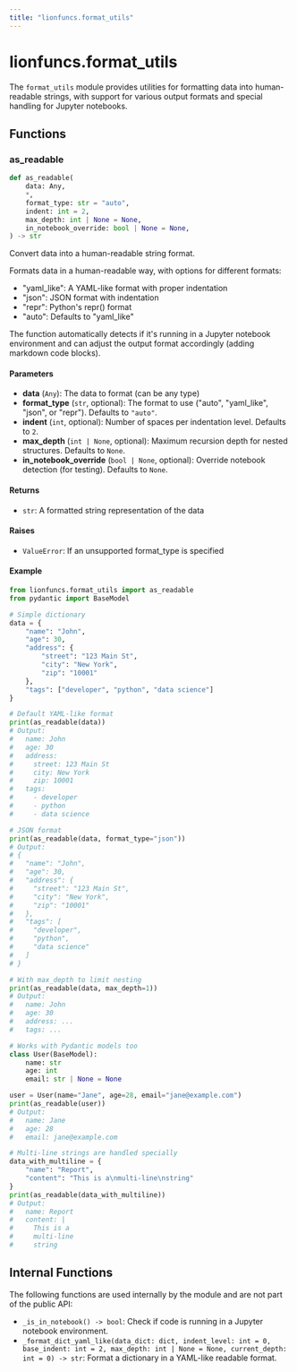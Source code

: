 ```yaml
---
title: "lionfuncs.format_utils"
---
```


# lionfuncs.format_utils

The `format_utils` module provides utilities for formatting data into human-readable strings, with support for various output formats and special handling for Jupyter notebooks.

## Functions

### as_readable

```python
def as_readable(
    data: Any,
    *,
    format_type: str = "auto",
    indent: int = 2,
    max_depth: int | None = None,
    in_notebook_override: bool | None = None,
) -> str
```

Convert data into a human-readable string format.

Formats data in a human-readable way, with options for different formats:
- "yaml_like": A YAML-like format with proper indentation
- "json": JSON format with indentation
- "repr": Python's repr() format
- "auto": Defaults to "yaml_like"

The function automatically detects if it's running in a Jupyter notebook environment and can adjust the output format accordingly (adding markdown code blocks).

#### Parameters

- **data** (`Any`): The data to format (can be any type)
- **format_type** (`str`, optional): The format to use ("auto", "yaml_like", "json", or "repr"). Defaults to `"auto"`.
- **indent** (`int`, optional): Number of spaces per indentation level. Defaults to `2`.
- **max_depth** (`int | None`, optional): Maximum recursion depth for nested structures. Defaults to `None`.
- **in_notebook_override** (`bool | None`, optional): Override notebook detection (for testing). Defaults to `None`.

#### Returns

- `str`: A formatted string representation of the data

#### Raises

- `ValueError`: If an unsupported format_type is specified

#### Example

```python
from lionfuncs.format_utils import as_readable
from pydantic import BaseModel

# Simple dictionary
data = {
    "name": "John",
    "age": 30,
    "address": {
        "street": "123 Main St",
        "city": "New York",
        "zip": "10001"
    },
    "tags": ["developer", "python", "data science"]
}

# Default YAML-like format
print(as_readable(data))
# Output:
#   name: John
#   age: 30
#   address:
#     street: 123 Main St
#     city: New York
#     zip: 10001
#   tags:
#     - developer
#     - python
#     - data science

# JSON format
print(as_readable(data, format_type="json"))
# Output:
# {
#   "name": "John",
#   "age": 30,
#   "address": {
#     "street": "123 Main St",
#     "city": "New York",
#     "zip": "10001"
#   },
#   "tags": [
#     "developer",
#     "python",
#     "data science"
#   ]
# }

# With max_depth to limit nesting
print(as_readable(data, max_depth=1))
# Output:
#   name: John
#   age: 30
#   address: ...
#   tags: ...

# Works with Pydantic models too
class User(BaseModel):
    name: str
    age: int
    email: str | None = None

user = User(name="Jane", age=28, email="jane@example.com")
print(as_readable(user))
# Output:
#   name: Jane
#   age: 28
#   email: jane@example.com

# Multi-line strings are handled specially
data_with_multiline = {
    "name": "Report",
    "content": "This is a\nmulti-line\nstring"
}
print(as_readable(data_with_multiline))
# Output:
#   name: Report
#   content: |
#     This is a
#     multi-line
#     string
```

## Internal Functions

The following functions are used internally by the module and are not part of the public API:

- `_is_in_notebook() -> bool`: Check if code is running in a Jupyter notebook environment.
- `_format_dict_yaml_like(data_dict: dict, indent_level: int = 0, base_indent: int = 2, max_depth: int | None = None, current_depth: int = 0) -> str`: Format a dictionary in a YAML-like readable format.